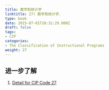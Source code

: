 ```yaml
---
title: 数学和统计学
linktitle: 27) 数学和统计学.
type: book
date: 2015-07-01T10:31:29.000Z
draft: false
tags:
- CIP
categories:
- The Classification of Instructional Programs
weight: 27
---
```


## 进一步了解

1. [Detail for CIP Code 27](https://nces.ed.gov/ipeds/cipcode/cipdetail.aspx?y=56&cip=27).